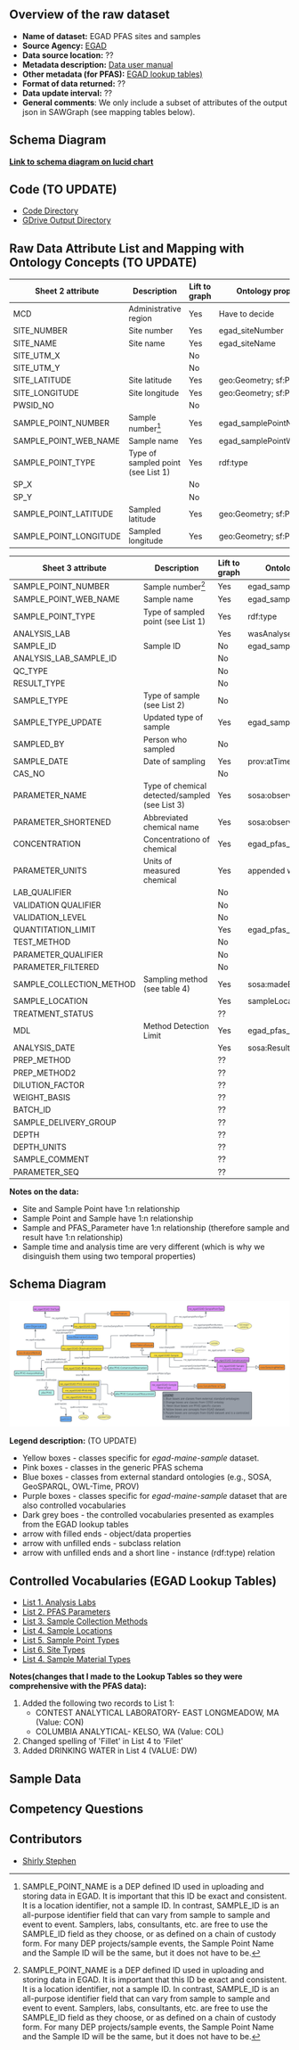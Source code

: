 ## Overview of the raw dataset
* **Name of dataset:** EGAD PFAS sites and samples
* **Source Agency:** [EGAD](https://www.maine.gov/dep/maps-data/egad/)
* **Data source location:** ??
* **Metadata description:** [Data user manual](https://www.maine.gov/dep/maps-data/egad/documents/Maine%20DEP%20EGAD%20EDD%20v6.0%20User%20Manual_2022%20(Final).pdf)
* **Other metadata (for PFAS):** [EGAD lookup tables)](https://www.maine.gov/dep/maps-data/egad/documents/EGAD_Lookup_Tables.xlsx)
* **Format of data returned:** ??
* **Data update interval:** ?? 
* **General comments**: We only include a subset of attributes of the output json in SAWGraph (see mapping tables below).

## Schema Diagram
[**Link to schema diagram on lucid chart**](https://lucid.app/lucidchart/a9330f5f-14bb-430b-b734-dd37626284e7/edit?viewport_loc=-805%2C-12%2C2587%2C1150%2C0_0&invitationId=inv_9a3f9eda-0d3a-4243-a695-481a17d294b8)

## Code (TO UPDATE)
* [Code Directory](../../code/egad-maine-samples)
* [GDrive Output Directory](https://drive.google.com/drive/folders/18HynzQhZStMQj-CuM2U0NUtLUdBybWEx)

## Raw Data Attribute List and Mapping with Ontology Concepts (TO UPDATE)
| Sheet 2 attribute | Description | Lift to graph | Ontology property |
| --- | --- | --- |--- |
| MCD | Administrative region | Yes | Have to decide |
| SITE_NUMBER | Site number | Yes | egad_siteNumber |
| SITE_NAME | Site name | Yes | egad_siteName |
| SITE_UTM_X | | No | |
| SITE_UTM_Y | | No | |
| SITE_LATITUDE | Site latitude | Yes | geo:Geometry; sf:Point |
| SITE_LONGITUDE | Site longitude | Yes | geo:Geometry; sf:Point |
| PWSID_NO | | No | |
| SAMPLE_POINT_NUMBER | Sample number[^1] | Yes | egad_samplePointNumber |
| SAMPLE_POINT_WEB_NAME | Sample name | Yes | egad_samplePointWebName |
| SAMPLE_POINT_TYPE | Type of sampled point (see List 1) | Yes | rdf:type |
| SP_X | | No | |
| SP_Y | | No | |
| SAMPLE_POINT_LATITUDE | Sampled latitude | Yes | geo:Geometry; sf:Point |
| SAMPLE_POINT_LONGITUDE | Sampled longitude | Yes | geo:Geometry; sf:Point |

[^1]: SAMPLE_POINT_NAME is a DEP defined ID used in uploading and storing data in EGAD. It is important that this ID be exact and consistent. It is a location identifier, not a sample ID. In contrast, SAMPLE_ID is an all-purpose identifier field that can vary from sample to sample and event to event. Samplers, labs, consultants, etc. are free to use the SAMPLE_ID field as they choose, or as defined on a chain of custody form. For many DEP projects/sample events, the Sample Point Name and the Sample ID will be the same, but it does not have to be. 
 

| Sheet 3 attribute | Description | Lift to graph | Ontology property |
| --- | --- | --- | --- |
| SAMPLE_POINT_NUMBER | Sample number[^1] | Yes | egad_samplePointNumber |
| SAMPLE_POINT_WEB_NAME | Sample name | Yes | egad_samplePointWebName |
| SAMPLE_POINT_TYPE | Type of sampled point (see List 1) | Yes | rdf:type |
| ANALYSIS_LAB | | Yes | wasAnalysedBy |
| SAMPLE_ID | Sample ID | No | egad_sampleID |
| ANALYSIS_LAB_SAMPLE_ID | | No | |
| QC_TYPE | | No | |
| RESULT_TYPE | | No | |
| SAMPLE_TYPE | Type of sample (see List 2) | No | |
| SAMPLE_TYPE_UPDATE | Updated type of sample | Yes | egad_sampleID |
| SAMPLED_BY | Person who sampled | No | |
| SAMPLE_DATE | Date of sampling | Yes | prov:atTime |
| CAS_NO | | No | |
| PARAMETER_NAME | Type of chemical detected/sampled (see List 3) | Yes | sosa:observedProperty |   
| PARAMETER_SHORTENED | Abbreviated chemical name | Yes | sosa:observedProperty |
| CONCENTRATION | Concentrationo of chemical | Yes | egad_pfas_concentration |
| PARAMETER_UNITS | Units of measured chemical | Yes | appended with measurment |
| LAB_QUALIFIER | | No | |
| VALIDATION QUALIFIER | | No | |
| VALIDATION_LEVEL | | No | |
| QUANTITATION_LIMIT | | Yes | egad_pfas_ql |
| TEST_METHOD | | No | |
| PARAMETER_QUALIFIER | | No | |
| PARAMETER_FILTERED | | No | |
| SAMPLE_COLLECTION_METHOD | Sampling method (see table 4) | Yes | sosa:madeBySampler |
| SAMPLE_LOCATION | | Yes | sampleLocation |
| TREATMENT_STATUS | | ?? | |
| MDL | Method Detection Limit | Yes | egad_pfas_mdl |
| ANALYSIS_DATE | | Yes | sosa:ResultTime |
| PREP_METHOD | | ?? | |
| PREP_METHOD2 | | ?? | |
| DILUTION_FACTOR | | ?? | |
| WEIGHT_BASIS | | ?? | |
| BATCH_ID | | ?? | |
| SAMPLE_DELIVERY_GROUP | | ?? | |
| DEPTH | | ?? | |
| DEPTH_UNITS | | ?? | |
| SAMPLE_COMMENT | | ?? | |
| PARAMETER_SEQ | | ?? | |

**Notes on the data:**
- Site and Sample Point have 1:n relationship
- Sample Point and Sample have 1:n relationship
- Sample and PFAS_Parameter have 1:n relationship (therefore sample and result have 1:n relationship)
- Sample time and analysis time are very different (which is why we disinguish them using two temporal properties)

## Schema Diagram
![Schema Diagram](./egad_sites_samples-schema-diagram.png)

**Legend description:** (TO UPDATE)
- Yellow boxes - classes specific for _egad-maine-sample_ dataset.
- Pink boxes - classes in the generic PFAS schema
- Blue boxes - classes from external standard ontologies (e.g., SOSA, GeoSPARQL, OWL-Time, PROV)
- Purple boxes - classes specific for _egad-maine-sample_ dataset that are also controlled vocabularies
- Dark grey boes - the controlled vocabularies presented as examples from the EGAD lookup tables
- arrow with filled ends - object/data properties
- arrow with unfilled ends - subclass relation
- arrow with unfilled ends and a short line - instance (rdf:type) relation

## Controlled Vocabularies (EGAD Lookup Tables)
- [List 1. Analysis Labs](https://github.com/shirlysteph/AlKnowsPFAS/blob/main/data/egad-maine-samples/Metadata/analysis_lab.csv)
- [List 2. PFAS Parameters](https://github.com/shirlysteph/AlKnowsPFAS/blob/main/data/egad-maine-samples/Metadata/pfas_parameter.csv)
- [List 3. Sample Collection Methods](https://github.com/shirlysteph/AlKnowsPFAS/blob/main/data/egad-maine-samples/Metadata/sample_collection_method.csv)
- [List 4. Sample Locations](https://github.com/shirlysteph/AlKnowsPFAS/blob/main/data/egad-maine-samples/Metadata/sample_location.csv)
- [List 5. Sample Point Types](https://github.com/shirlysteph/AlKnowsPFAS/blob/main/data/egad-maine-samples/Metadata/sample_point_type.csv)
- [List 6. Site Types](https://github.com/shirlysteph/AlKnowsPFAS/blob/main/data/egad-maine-samples/Metadata/sample_type.csv)
- [List 4. Sample Material Types](https://github.com/shirlysteph/AlKnowsPFAS/blob/main/data/egad-maine-samples/Metadata/sample_type.csv)

**Notes(changes that I made to the Lookup Tables so they were comprehensive with the PFAS data):**
1. Added the following two records to List 1:
	 - CONTEST ANALYTICAL LABORATORY- EAST LONGMEADOW, MA (Value: CON)
	 - COLUMBIA ANALYTICAL- KELSO, WA (Value: COL)
2. Changed spelling of 'Fillet' in List 4 to 'Filet'
3. Added DRINKING WATER in List 4 (VALUE: DW)

## Sample Data

## Competency Questions 

## Contributors
* [Shirly Stephen](https://github.com/shirlysteph)
